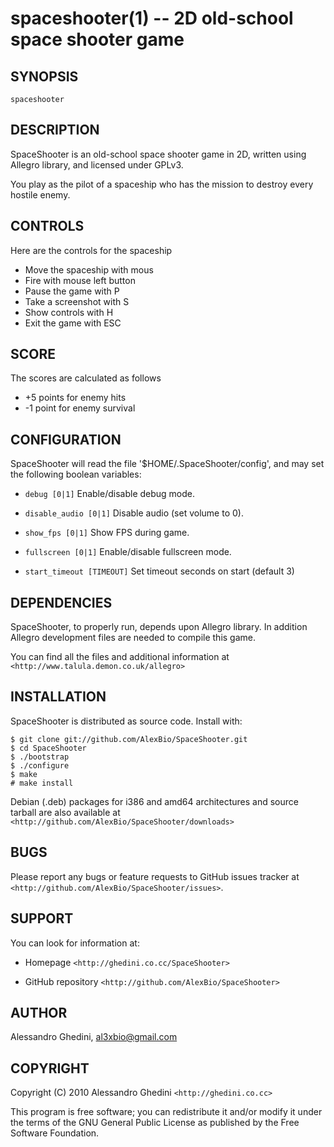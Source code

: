 spaceshooter(1) -- 2D old-school space shooter game
===================================================

## SYNOPSIS

`spaceshooter`

## DESCRIPTION

SpaceShooter is an old-school space shooter game in 2D, written using
Allegro library, and licensed under GPLv3.

You play as the pilot of a spaceship who has the mission to destroy
every hostile enemy.

## CONTROLS

Here are the controls for the spaceship

  * Move the spaceship with mous
  * Fire with mouse left button
  * Pause the game with P
  * Take a screenshot with S
  * Show controls with H
  * Exit the game with ESC

## SCORE

The scores are calculated as follows

  * +5 points for enemy hits
  * -1 point for enemy survival

## CONFIGURATION

SpaceShooter will read the file  '$HOME/.SpaceShooter/config',
and may set the following boolean variables:

  * `debug [0|1]`
    Enable/disable debug mode.

  * `disable_audio [0|1]`
    Disable audio (set volume to 0).

  * `show_fps [0|1]`
    Show FPS during game.

  * `fullscreen [0|1]`
    Enable/disable fullscreen mode.

  * `start_timeout [TIMEOUT]`
    Set timeout seconds on start (default 3)

## DEPENDENCIES

SpaceShooter, to properly run, depends upon Allegro library. In addition
Allegro development files are needed to compile this game.

You can find all the files and additional information at
`<http://www.talula.demon.co.uk/allegro>`

## INSTALLATION

SpaceShooter is distributed as source code. Install with:

    $ git clone git://github.com/AlexBio/SpaceShooter.git
    $ cd SpaceShooter
    $ ./bootstrap
    $ ./configure
    $ make
    # make install

Debian (.deb) packages for i386 and amd64 architectures and source tarball
are also available at `<http://github.com/AlexBio/SpaceShooter/downloads>`

## BUGS

Please report any bugs or feature requests to GitHub issues tracker at
`<http://github.com/AlexBio/SpaceShooter/issues>`.

## SUPPORT
You can look for information at:

  * Homepage
    `<http://ghedini.co.cc/SpaceShooter>`

  * GitHub repository
    `<http://github.com/AlexBio/SpaceShooter>`

## AUTHOR

Alessandro Ghedini, <al3xbio@gmail.com>

## COPYRIGHT

Copyright (C) 2010 Alessandro Ghedini `<http://ghedini.co.cc>`

This program is free software; you can redistribute it and/or modify it
under the terms of the GNU General Public License as published
by the Free Software Foundation.
